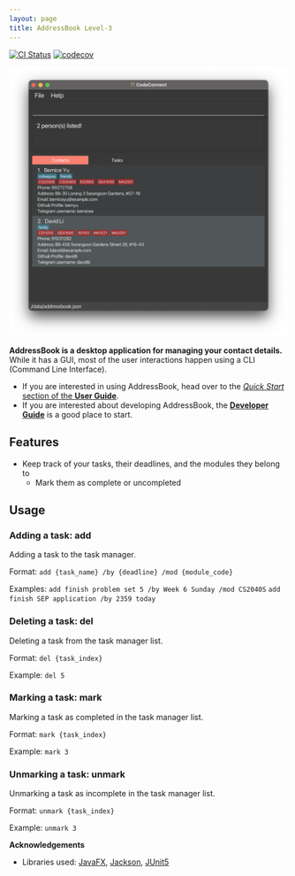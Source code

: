 ```yaml
---
layout: page
title: AddressBook Level-3
---
```


[![CI Status](https://github.com/se-edu/addressbook-level3/workflows/Java%20CI/badge.svg)](https://github.com/se-edu/addressbook-level3/actions)
[![codecov](https://codecov.io/gh/se-edu/addressbook-level3/branch/master/graph/badge.svg)](https://codecov.io/gh/se-edu/addressbook-level3)

![Ui](images/Ui.png)

**AddressBook is a desktop application for managing your contact details.** While it has a GUI, most of the user interactions happen using a CLI (Command Line Interface).

* If you are interested in using AddressBook, head over to the [_Quick Start_ section of the **User Guide**](UserGuide.html#quick-start).
* If you are interested about developing AddressBook, the [**Developer Guide**](DeveloperGuide.html) is a good place to start.

## Features

* Keep track of your tasks, their deadlines, and the modules they belong to
  * Mark them as complete or uncompleted

## Usage

### Adding a task: add

Adding a task to the task manager.

Format:
`add {task_name} /by {deadline} /mod {module_code}`

Examples:
`add finish problem set 5 /by Week 6 Sunday /mod CS2040S`
`add finish SEP application /by 2359 today`

### Deleting a task: del

Deleting a task from the task manager list.

Format:
`del {task_index}`

Example:
`del 5`

### Marking a task: mark

Marking a task as completed in the task manager list.

Format:
`mark {task_index}`

Example:
`mark 3`

### Unmarking a task: unmark

Unmarking a task as incomplete in the task manager list.

Format:
`unmark {task_index}`

Example:
`unmark 3`

**Acknowledgements**

* Libraries used: [JavaFX](https://openjfx.io/), [Jackson](https://github.com/FasterXML/jackson), [JUnit5](https://github.com/junit-team/junit5)
